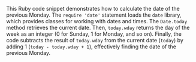 This Ruby code snippet demonstrates how to calculate the date of the previous Monday. The `require 'date'` statement loads the `date` library, which provides classes for working with dates and times.  The `Date.today` method retrieves the current date.  Then, `today.wday` returns the day of the week as an integer (0 for Sunday, 1 for Monday, and so on).  Finally, the code subtracts the result of `today.wday` from the current date (`today`) by adding 1 (`today - today.wday + 1`), effectively finding the date of the previous Monday.